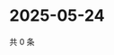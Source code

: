 # 2025-05-24

共 0 条

<!-- BEGIN ZHIHUQUESTIONS -->
<!-- 最后更新时间 Sat May 24 2025 03:08:54 GMT+0800 (China Standard Time) -->

<!-- END ZHIHUQUESTIONS -->
